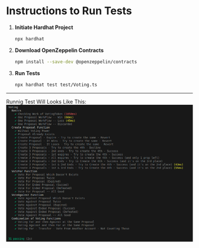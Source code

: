 
# Instructions to Run Tests

1. **Initiate Hardhat Project**
   ```bash
   npx hardhat
   ```

2. **Download OpenZeppelin Contracts**
   ```bash
   npm install --save-dev @openzeppelin/contracts
   ```

3. **Run Tests**
   ```bash
   npx hardhat test test/Voting.ts
   ```

----

Runnig Test Will Looks Like This: 
![./tests_example.png](https://github.com/BuryatyaTut/MixBytes_Homeworks/blob/main/hw-4-high_level_patterns_DAO/tests_example.png)
